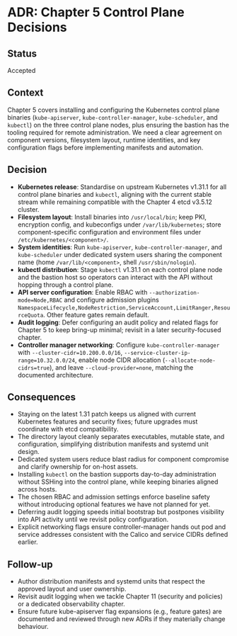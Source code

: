 # ADR: Chapter 5 Control Plane Decisions

## Status
Accepted

## Context
Chapter 5 covers installing and configuring the Kubernetes control plane binaries (`kube-apiserver`, `kube-controller-manager`, `kube-scheduler`, and `kubectl`) on the three control plane nodes, plus ensuring the bastion has the tooling required for remote administration. We need a clear agreement on component versions, filesystem layout, runtime identities, and key configuration flags before implementing manifests and automation.

## Decision
- **Kubernetes release**: Standardise on upstream Kubernetes v1.31.1 for all control plane binaries and `kubectl`, aligning with the current stable stream while remaining compatible with the Chapter 4 etcd v3.5.12 cluster.
- **Filesystem layout**: Install binaries into `/usr/local/bin`; keep PKI, encryption config, and kubeconfigs under `/var/lib/kubernetes`; store component-specific configuration and environment files under `/etc/kubernetes/<component>/`.
- **System identities**: Run `kube-apiserver`, `kube-controller-manager`, and `kube-scheduler` under dedicated system users sharing the component name (home `/var/lib/<component>`, shell `/usr/sbin/nologin`).
- **kubectl distribution**: Stage `kubectl` v1.31.1 on each control plane node and the bastion host so operators can interact with the API without hopping through a control plane.
- **API server configuration**: Enable RBAC with `--authorization-mode=Node,RBAC` and configure admission plugins `NamespaceLifecycle,NodeRestriction,ServiceAccount,LimitRanger,ResourceQuota`. Other feature gates remain default.
- **Audit logging**: Defer configuring an audit policy and related flags for Chapter 5 to keep bring-up minimal; revisit in a later security-focused chapter.
- **Controller manager networking**: Configure `kube-controller-manager` with `--cluster-cidr=10.200.0.0/16`, `--service-cluster-ip-range=10.32.0.0/24`, enable node CIDR allocation (`--allocate-node-cidrs=true`), and leave `--cloud-provider=none`, matching the documented architecture.

## Consequences
- Staying on the latest 1.31 patch keeps us aligned with current Kubernetes features and security fixes; future upgrades must coordinate with etcd compatibility.
- The directory layout cleanly separates executables, mutable state, and configuration, simplifying distribution manifests and systemd unit design.
- Dedicated system users reduce blast radius for component compromise and clarify ownership for on-host assets.
- Installing `kubectl` on the bastion supports day-to-day administration without SSHing into the control plane, while keeping binaries aligned across hosts.
- The chosen RBAC and admission settings enforce baseline safety without introducing optional features we have not planned for yet.
- Deferring audit logging speeds initial bootstrap but postpones visibility into API activity until we revisit policy configuration.
- Explicit networking flags ensure controller-manager hands out pod and service addresses consistent with the Calico and service CIDRs defined earlier.

## Follow-up
- Author distribution manifests and systemd units that respect the approved layout and user ownership.
- Revisit audit logging when we tackle Chapter 11 (security and policies) or a dedicated observability chapter.
- Ensure future kube-apiserver flag expansions (e.g., feature gates) are documented and reviewed through new ADRs if they materially change behaviour.
